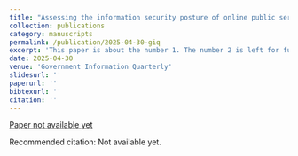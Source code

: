 ```yaml
---
title: "Assessing the information security posture of online public services worldwide: Technical insights, trends, and policy implications"
collection: publications
category: manuscripts
permalink: /publication/2025-04-30-giq
excerpt: 'This paper is about the number 1. The number 2 is left for future work.'
date: 2025-04-30
venue: 'Government Information Quarterly'
slidesurl: ''
paperurl: ''
bibtexurl: ''
citation: ''
---
```


[Paper not available yet]()

Recommended citation: Not available yet.